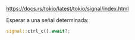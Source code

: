 https://docs.rs/tokio/latest/tokio/signal/index.html

Esperar a una señal determinada:

```rust
signal::ctrl_c().await?;
```
